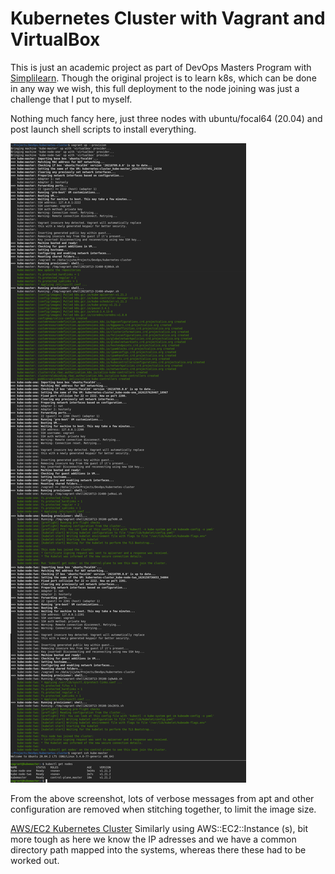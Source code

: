 # Kubernetes Cluster with Vagrant and VirtualBox 

This is just an academic project as part of DevOps Masters Program with [Simplilearn](https://www.simplilearn.com/devops-engineer-masters-program-certification-training). Though the original project is to learn k8s, which can be done in any way we wish, this full deployment to the node joining was just a challenge that I put to myself.

Nothing much fancy here, just three nodes with ubuntu/focal64 (20.04) and post launch shell scripts to install everything.

![vargant up --provision output](./vagrant-virtualbox.png)

From the above screenshot, lots of verbose messages from apt and other configuration are removed when stitching together, to limit the image size.

[AWS/EC2 Kubernetes Cluster](../aws/aws-cf-kubecluster) Similarly using AWS::EC2::Instance (s), bit more tough as here we know the IP adresses and we have a common directory path mapped into the systems, whereas there these had to be worked out.